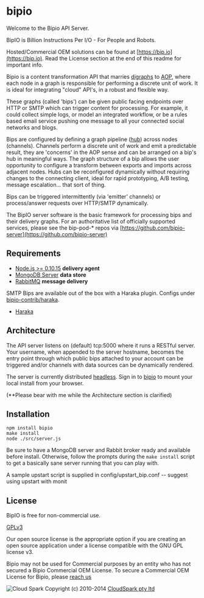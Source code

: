 bipio
=========

Welcome to the Bipio API Server. 

BipIO is Billion Instructions Per I/O - For People and Robots.  

Hosted/Commercial OEM solutions can be found at [https://bip.io](https://bip.io). Read the License section at the end of this readme for important info.

Bipio is a content transformation API that marries [digraphs](http://en.wikipedia.org/wiki/Directed_graph)
to [AOP](http://en.wikipedia.org/wiki/Aspect-oriented_programming), where each node in a graph
is responsible for performing a discrete unit of work.  It is ideal for integrating "cloud" API's, in a robust and flexible way.

These graphs (called 'bips') can be given public facing endpoints over HTTP or SMTP which can trigger content for processing.  For example,
it could collect simple logs, or model an integrated workflow, or be a rules based email service pushing one message to all your connected
social networks and blogs.

Bips are configured by defining a graph pipeline ([hub](https://bip.io/docs/resource/rest/bip#resource_rest_bip_hubs)) across nodes (channels).  Channels perform a discrete
unit of work and emit a predictable result, they are 'concerns' in the AOP sense and can be arranged on a bip's hub in meaningful ways.
The graph structure of a bip allows the user opportunity to configure a transform between exports and imports across adjacent nodes.
Hubs can be reconfigured dynamically without requiring changes to the connecting client, ideal for rapid prototyping, A/B testing, message escalation... that sort of thing.

Bips can be triggered intermittently (via 'emitter' channels) or process/answer requests over HTTP/SMTP dynamically.

The BipIO server software is the basic framework for processing bips and their delivery graphs.  For an authoritative list of officially
supported services, please see the bip-pod-* repos via [https://github.com/bipio-server](https://github.com/bipio-server)

Requirements
-

  - [Node.js >= 0.10.15](http://nodejs.org) **delivery agent**
  - [MongoDB Server](http://www.mongodb.org) **data store**
  - [RabbitMQ](http://www.rabbitmq.com) **message delivery**

SMTP Bips are available out of the box with a Haraka plugin.  Configs under [bipio-contrib/haraka](https://github.com/bipio-server/bipio-contrib).

  - [Haraka](https://github.com/baudehlo/Haraka)

Architecture
-
 The API server listens on (default) tcp:5000 where it runs a RESTful server.  Your
username, when appended to the server hostname, becomes the entry point through which public bips attached
to your account can be triggered and/or channels with data sources can be dynamically rendered.

The server is currently distributed [headless](http://en.wikipedia.org/wiki/Headless_system).  Sign in to [bipio](https://bip.io)
to mount your local install from your browser.

(**Please bear with me while the Architecture section is clarified)

## Installation

    npm install bipio
    make install
    node ./src/server.js

Be sure to have a MongoDB server and Rabbit broker ready and available before install.  Otherwise, follow the prompts
during the `make install` script to get a basically sane server running that you can play with.

A sample upstart script is supplied in config/upstart_bip.conf -- suggest using upstart with monit

## License

BipIO is free for non-commercial use.

[GPLv3](http://www.gnu.org/copyleft/gpl.html)

Our open source license is the appropriate option if you are creating an open source application under a license compatible with the GNU GPL license v3. 

Bipio may not be used for Commercial purposes by an entity who has not secured a Bipio Commercial OEM License.  To secure a Commercial OEM License for Bipio,
please [reach us](mailto:enquiries@cloudspark.com.au)

![Cloud Spark](http://www.cloudspark.com.au/cdn/static/img/cs_logo.png "Cloud Spark - Rapid Web Stacks Built Beautifully")
Copyright (c) 2010-2014  [CloudSpark pty ltd](http://www.cloudspark.com.au)